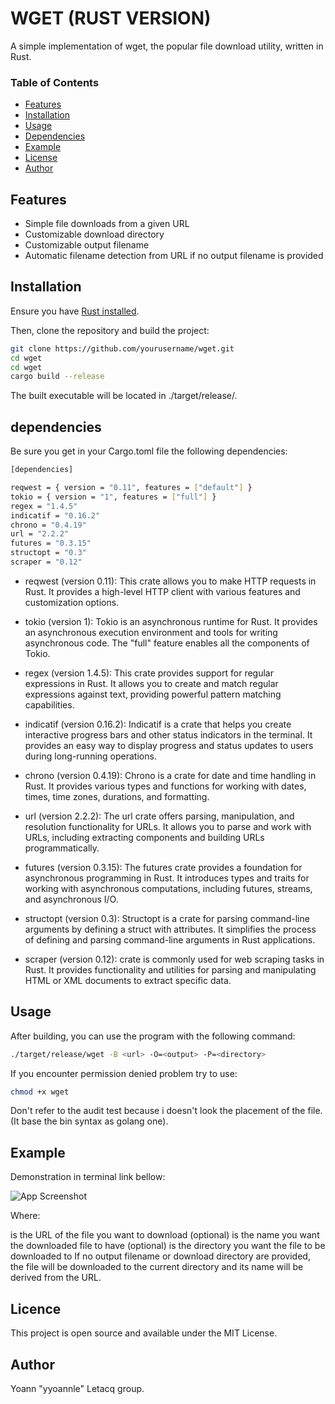 # WGET (RUST VERSION)

A simple implementation of wget, the popular file download utility, written in Rust.


### Table of Contents

- [Features](#features)
- [Installation](#installation)
- [Usage](#usage)
- [Dependencies](#dependencies)
- [Example](#example)
- [License](#license)
- [Author](#author)

## Features

- Simple file downloads from a given URL
- Customizable download directory
- Customizable output filename
- Automatic filename detection from URL if no output filename is provided



## Installation

Ensure you have [Rust installed](https://www.rust-lang.org/tools/install).

Then, clone the repository and build the project:

```sh
git clone https://github.com/yourusername/wget.git
cd wget
cd wget
cargo build --release
```

The built executable will be located in ./target/release/.

## dependencies

Be sure you get in your Cargo.toml file the following dependencies:
```sh
[dependencies]

reqwest = { version = "0.11", features = ["default"] }
tokio = { version = "1", features = ["full"] }
regex = "1.4.5"
indicatif = "0.16.2"
chrono = "0.4.19"
url = "2.2.2"
futures = "0.3.15"
structopt = "0.3"
scraper = "0.12"

```
* reqwest (version 0.11): This crate allows you to make HTTP requests in Rust. It provides a high-level HTTP client with various features and customization options.

* tokio (version 1): Tokio is an asynchronous runtime for Rust. It provides an asynchronous execution environment and tools for writing asynchronous code. The "full" feature enables all the components of Tokio.

* regex (version 1.4.5): This crate provides support for regular expressions in Rust. It allows you to create and match regular expressions against text, providing powerful pattern matching capabilities.

* indicatif (version 0.16.2): Indicatif is a crate that helps you create interactive progress bars and other status indicators in the terminal. It provides an easy way to display progress and status updates to users during long-running operations.

* chrono (version 0.4.19): Chrono is a crate for date and time handling in Rust. It provides various types and functions for working with dates, times, time zones, durations, and formatting.

* url (version 2.2.2): The url crate offers parsing, manipulation, and resolution functionality for URLs. It allows you to parse and work with URLs, including extracting components and building URLs programmatically.

* futures (version 0.3.15): The futures crate provides a foundation for asynchronous programming in Rust. It introduces types and traits for working with asynchronous computations, including futures, streams, and asynchronous I/O.

* structopt (version 0.3): Structopt is a crate for parsing command-line arguments by defining a struct with attributes. It simplifies the process of defining and parsing command-line arguments in Rust applications.

* scraper (version 0.12): crate is commonly used for web scraping tasks in Rust. It provides functionality and utilities for parsing and manipulating HTML or XML documents to extract specific data.


## Usage

After building, you can use the program with the following command:
```sh
./target/release/wget -B <url> -O=<output> -P=<directory>
```
If you encounter permission denied problem try to use:
```sh 
chmod +x wget
``` 

Don't refer to the audit test because i doesn't look the placement of the file. (It base the bin syntax as golang one).
## Example

Demonstration in terminal link bellow:

![App Screenshot](https://cdn.discordapp.com/attachments/975481270756835329/1125794009407836291/Screenshot_from_2023-07-04_16-23-06.png)


Where:

<url> is the URL of the file you want to download
<output> (optional) is the name you want the downloaded file to have
<directory> (optional) is the directory you want the file to be downloaded to
If no output filename or download directory are provided, the file will be downloaded to the current directory and its name will be derived from the URL.

## Licence 

This project is open source and available under the MIT License.


## Author 

Yoann "yyoannle" Letacq group.
